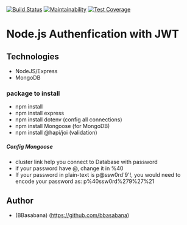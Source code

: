 
[![Build Status](https://travis-ci.com/bbasabana/nodeAuthJWT.svg?branch=master)](https://travis-ci.com/bbasabana/nodeAuthJWT) [![Maintainability](https://api.codeclimate.com/v1/badges/efddefae5ba66d97786e/maintainability)](https://codeclimate.com/github/bbasabana/nodeAuthJWT/maintainability) [![Test Coverage](https://api.codeclimate.com/v1/badges/efddefae5ba66d97786e/test_coverage)](https://codeclimate.com/github/bbasabana/nodeAuthJWT/test_coverage)

# Node.js Authenfication with JWT 
## Technologies
- NodeJS/Express
- MongoDB

### package to install
- npm install
- npm install express
- npm install dotenv (config all connections)
- npm install Mongoose (for MongoDB)
- npm install @hapi/joi (validation)

##### Config Mongoose
- cluster link help you connect to Database with password
- if your password have @, change it in %40
- If your password in plain-text is p@ssw0rd'9'!, you would need to encode your password as: p%40ssw0rd%279%27%21

## Author
- (BBasabana) (https://github.com/bbasabana)